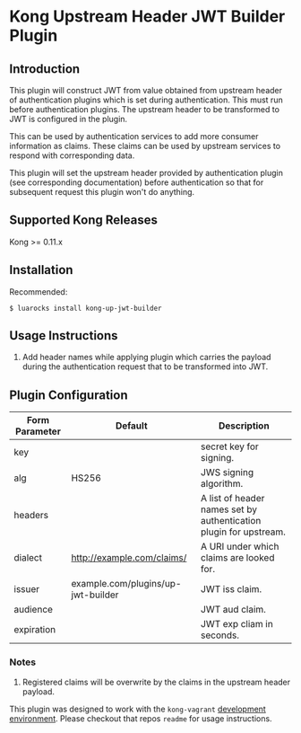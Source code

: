 # Kong Upstream Header JWT Builder Plugin

## Introduction
This plugin will construct JWT from value obtained from upstream header of authentication plugins which is set during authentication. This must run before authentication plugins. The upstream header to be transformed to JWT is configured in the plugin.

This can be used by authentication services to add more consumer information as claims. These claims can be used by upstream services to respond with corresponding data.

This plugin will set the upstream header provided by authentication plugin (see corresponding documentation) before authentication so that for subsequent request this plugin won't do anything.

## Supported Kong Releases
Kong >= 0.11.x

## Installation
Recommended:
```
$ luarocks install kong-up-jwt-builder
```

## Usage Instructions
1. Add header names while applying plugin which carries the payload during the authentication request that to be transformed into JWT.

## Plugin Configuration
Form Parameter | Default | Description
-------------- |---------|------------
key            |         | secret key for signing.
alg            | HS256   | JWS signing algorithm.
headers        |         | A list of header names set by authentication plugin for upstream.
dialect        |http://example.com/claims/| A URI under which claims are looked for.
issuer         |example.com/plugins/up-jwt-builder| JWT iss claim.
audience       |         | JWT aud claim.
expiration     |         | JWT exp cliam in seconds.

### Notes
1. Registered claims will be overwrite by the claims in the upstream header payload.

This plugin was designed to work with the `kong-vagrant` 
[development environment](https://github.com/Mashape/kong-vagrant). Please
checkout that repos `readme` for usage instructions.
